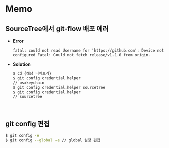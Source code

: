 # Memo

<ABG/>

## SourceTree에서 git-flow 배포 에러

- **Error**

  `fatal: could not read Username for 'https://github.com': Device not configured Fatal: Could not fetch release/v1.1.0 from origin.`

- **Solution**

  ```bash
  $ cd {해당 디렉토리}
  $ git config credential.helper
  // osxkeychain
  $ git config credential.helper sourcetree
  $ git config credential.helper
  // sourcetree
  ```

<br/>

## git config 편집

```bash
$ git config -e 
$ git config --global -e // global 설정 편집
```





